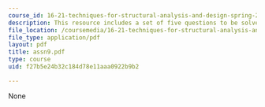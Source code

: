 ```yaml
---
course_id: 16-21-techniques-for-structural-analysis-and-design-spring-2005
description: This resource includes a set of five questions to be solved by the students.
file_location: /coursemedia/16-21-techniques-for-structural-analysis-and-design-spring-2005/f27b5e24b32c184d78e11aaa0922b9b2_assn9.pdf
file_type: application/pdf
layout: pdf
title: assn9.pdf
type: course
uid: f27b5e24b32c184d78e11aaa0922b9b2

---
```

None
